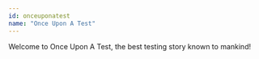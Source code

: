 ```yaml
---
id: onceuponatest
name: "Once Upon A Test"
---
```


Welcome to Once Upon A Test, the best testing story known to mankind!